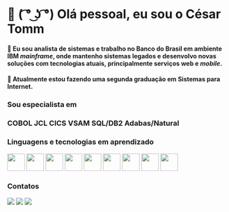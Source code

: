 # 👋 ( ͡° ͜ʖ ͡°) Olá pessoal, eu sou o César Tomm

<h4>
  🔭 Eu sou analista de sistemas e trabalho no <b>Banco do Brasil</b> em ambiente <b>IBM <i>mainframe</i></b>, onde mantenho sistemas legados e desenvolvo novas soluções com tecnologias atuais, principalmente serviços <b>web</b> e <b><i>mobile</i></b>.
</h3>
<h4>
  🌱 Atualmente estou fazendo uma segunda graduação em <b>Sistemas para Internet</b>.
</h4>

### Sou especialista em

<div>
  <h3>
    COBOL
    JCL
    CICS
    VSAM
    SQL/DB2
    Adabas/Natural
  </h3>
</div>

### Linguagens e tecnologias em aprendizado

<div>
  <img src="https://cdn.jsdelivr.net/gh/devicons/devicon/icons/java/java-original.svg" width="40" height="40"/>
  <img src="https://cdn.jsdelivr.net/gh/devicons/devicon@latest/icons/javascript/javascript-original.svg" width="40" height="40"/>
  <img src="https://cdn.jsdelivr.net/gh/devicons/devicon@latest/icons/typescript/typescript-original.svg" width="40" height="40"/>
  <img src="https://cdn.jsdelivr.net/gh/devicons/devicon@latest/icons/python/python-original.svg" width="40" height="40"/> 
  <img src="https://cdn.jsdelivr.net/gh/devicons/devicon@latest/icons/visualstudio/visualstudio-original.svg" width="40" height="40"/>
  <img src="https://cdn.jsdelivr.net/gh/devicons/devicon/icons/linux/linux-original.svg" width="40" height="40"/>
  <img src="https://cdn.jsdelivr.net/gh/devicons/devicon@latest/icons/amazonwebservices/amazonwebservices-original-wordmark.svg" width="40" height="40"/> 
  <img src="https://cdn.jsdelivr.net/gh/devicons/devicon@latest/icons/angularjs/angularjs-original.svg" width="40" height="40"/>
  <img src="https://cdn.jsdelivr.net/gh/devicons/devicon@latest/icons/mongodb/mongodb-original-wordmark.svg" width="40" height="40"/>
</div>

### Contatos

<div>
  <a href="mailto:czar.df.69@gmail.com"><img src="https://img.shields.io/badge/Gmail-D14836?style=for-the-badge&logo=gmail&logoColor=white" target="_blank"></a>
  <a href="https://www.linkedin.com/in/ctomm" target="_blank"><img src="https://img.shields.io/badge/-LinkedIn-%230077B5?style=for-the-badge&logo=linkedin&logoColor=white" target="_blank"></a>   
  <a href="https://instagram.com/cesar_tomm" target="_blank"><img src="https://img.shields.io/badge/-Instagram-%23E4405F?style=for-the-badge&logo=instagram&logoColor=white" target="_blank"></a>
</div>

<!--
<img loading="lazy" src="https://cdn.jsdelivr.net/gh/devicons/devicon@latest/icons/sqldeveloper/sqldeveloper-original.svg" width="40" height="40"/>
-->


